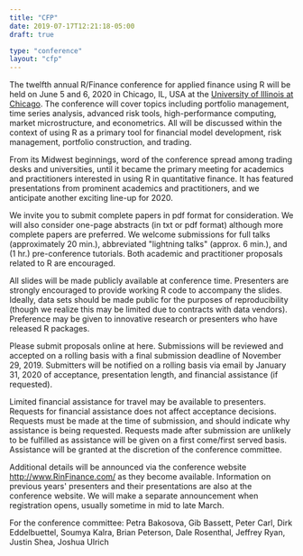 ```yaml
---
title: "CFP"
date: 2019-07-17T12:21:18-05:00
draft: true

type: "conference"
layout: "cfp"
---
```


The twelfth annual R/Finance conference for applied finance using R will be
held on June 5 and 6, 2020 in Chicago, IL, USA at the [University of Illinois
at Chicago](www.uic.edu). The conference will cover topics including portfolio
management, time series analysis, advanced risk tools, high-performance
computing, market microstructure, and econometrics. All will be discussed
within the context of using R as a primary tool for financial model
development, risk management, portfolio construction, and trading.

From its Midwest beginnings, word of the conference spread among trading desks
and universities, until it became the primary meeting for academics and
practitioners interested in using R in quantitative finance. It has featured
presentations from prominent academics and practitioners, and we anticipate
another exciting line-up for 2020.

We invite you to submit complete papers in pdf format for consideration. We
will also consider one-page abstracts (in txt or pdf format) although more
complete papers are preferred. We welcome submissions for full talks
(approximately 20 min.), abbreviated "lightning talks" (approx. 6 min.),
and (1 hr.) pre-conference tutorials. Both academic and practitioner
proposals related to R are encouraged.

All slides will be made publicly available at conference time. Presenters are
strongly encouraged to provide working R code to accompany the slides.
Ideally, data sets should be made public for the purposes of reproducibility
(though we realize this may be limited due to contracts with data vendors).
Preference may be given to innovative research or presenters who have
released R packages.

Please submit proposals online at here. Submissions will be reviewed and
accepted on a rolling basis with a final submission deadline of November 29,
2019. Submitters will be notified on a rolling basis via email by January 31,
2020 of acceptance, presentation length, and financial assistance (if
requested).

Limited financial assistance for travel may be available to presenters.
Requests for financial assistance does not affect acceptance decisions.
Requests must be made at the time of submission, and should indicate why
assistance is being requested. Requests made after submission are unlikely to
be fulfilled as assistance will be given on a first come/first served basis.
Assistance will be granted at the discretion of the conference committee.

Additional details will be announced via the conference website
http://www.RinFinance.com/ as they become available. Information on previous
years' presenters and their presentations are also at the conference website.
We will make a separate announcement when registration opens, usually sometime
in mid to late March.

For the conference committee:
Petra Bakosova, Gib Bassett, Peter Carl, Dirk Eddelbuettel, Soumya Kalra,
Brian Peterson, Dale Rosenthal, Jeffrey Ryan, Justin Shea, Joshua Ulrich
